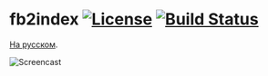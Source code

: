 fb2index [![License](http://img.shields.io/:license-gpl3-blue.svg)](http://www.gnu.org/licenses/gpl-3.0.html) [![Build Status](https://travis-ci.org/opennota/fb2index.png?branch=master)](https://travis-ci.org/opennota/fb2index)
========

[На русском](README.ru.md).

![Screencast](/screencast.gif)

